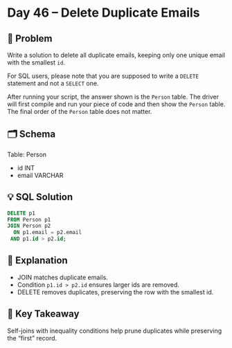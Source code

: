 # Day 46 – Delete Duplicate Emails

## 📖 Problem
Write a solution to delete all duplicate emails, keeping only one unique email with the smallest `id`.

For SQL users, please note that you are supposed to write a `DELETE` statement and not a `SELECT` one.

After running your script, the answer shown is the `Person` table. The driver will first compile and run your piece of code and then show the `Person` table. The final order of the `Person` table does not matter.

## 🗂 Schema
Table: Person  
- id INT  
- email VARCHAR  

## 💡 SQL Solution
```sql
DELETE p1
FROM Person p1
JOIN Person p2
  ON p1.email = p2.email
 AND p1.id > p2.id;
```

## 🧠 Explanation
- JOIN matches duplicate emails.  
- Condition `p1.id > p2.id` ensures larger ids are removed.  
- DELETE removes duplicates, preserving the row with the smallest id.  

## 🔑 Key Takeaway
Self-joins with inequality conditions help prune duplicates while preserving the “first” record.
